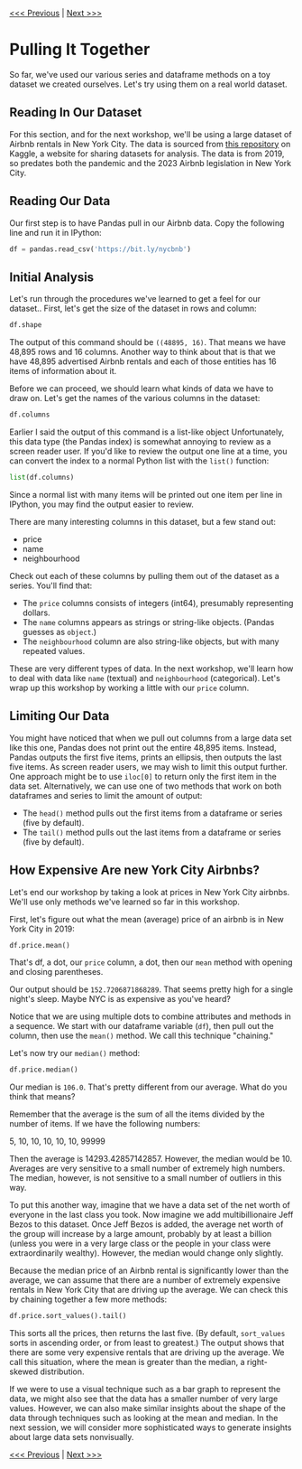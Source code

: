 [<<< Previous](dataframe_fundamentals.md) | [Next >>>](challenges.md)

# Pulling It Together

So far, we've used our various series and dataframe methods on a toy dataset we created ourselves. Let's try using them on a real world dataset.

## Reading In Our Dataset

For this section, and for the next workshop, we'll be using a large dataset of Airbnb rentals in New York City. The data is sourced from [this repository](https://www.kaggle.com/datasets/dgomonov/new-york-city-airbnb-open-data) on Kaggle, a website for sharing datasets for analysis. The data is from 2019, so predates both the pandemic and the 2023 Airbnb legislation in New York City.

## Reading Our Data

Our first step is to have Pandas pull in our Airbnb data. Copy the following line and run it in IPython:

```python
df = pandas.read_csv('https://bit.ly/nycbnb')
```

<!-- If you're having trouble running this command, try these steps. -->

## Initial Analysis

Let's run through the procedures we've learned to get a feel for our dataset.. First, let's get the size of the dataset in rows and column:

```python
df.shape
```

The output of this command should be `((48895, 16)`. That means we have 48,895 rows and 16 columns. Another way to think about that is that we have 48,895 advertised Airbnb rentals and each of those entities has 16 items of information about it.

Before we can proceed, we should learn what kinds of data we have to draw on. Let's get the names of the various columns in the dataset:

```python
df.columns
```
Earlier I said the output of this command is a list-like object Unfortunately, this data type (the Pandas index) is somewhat annoying to review as a screen reader user. If you'd like to review the output one line at a time, you can convert the index to a normal Python list with the `list()` function:

```python
list(df.columns)
```

Since a normal list with many items will be printed out one item per line in IPython, you may find the output easier to review.

There are many interesting columns in this dataset, but a few stand out:

- price
- name
- neighbourhood

Check out each of these columns by pulling them out of the dataset as a series. You'll find that:

- The `price` columns consists of integers (int64), presumably representing dollars.
- The `name` columns appears as strings or string-like objects. (Pandas guesses as `object`.)
- The `neighbourhood` column are also string-like objects, but with many repeated values.

These are very different types of data. In the next workshop, we'll learn how to deal with data like `name` (textual) and `neighbourhood` (categorical). Let's wrap up this workshop by working a little with our `price` column.

## Limiting Our Data

You might have noticed that when we pull out columns from a large data set like this one, Pandas does not print out the entire 48,895 items. Instead, Pandas outputs the first five items, prints an ellipsis, then outputs the last five items. As screen reader users, we may wish to limit this output further. One approach might be to use `iloc[0]` to return only the first item in the data set. Alternatively, we can use one of two methods that work on both dataframes and series to limit the amount of output:

- The `head()` method pulls out the first items from a dataframe or series (five by default).
- The `tail()` method pulls out the last items from a dataframe or series (five by default).

## How Expensive Are new York City Airbnbs?

Let's end our workshop by taking a look at prices in New York City airbnbs. We'll use only methods we've learned so far in this workshop. 

First, let's figure out what the mean (average) price of an airbnb is in New York City in 2019:

```python
df.price.mean()
```

That's df, a dot, our `price` column, a dot, then our `mean` method with opening and closing parentheses.

Our output should be `152.7206871868289`. That seems pretty high for a single night's sleep. Maybe NYC is as expensive as you've heard?

Notice that we are using multiple dots to combine attributes and methods in a sequence. We start with our dataframe variable (`df`), then pull out the column, then use the `mean()` method. We call this technique "chaining."

Let's now try our `median()` method:

```python
df.price.median()
```

Our median is `106.0`. That's pretty different from our average. What do you think that means?

Remember that the average is the sum of all the items divided by the number of items. If we have the following numbers:

5, 10, 10, 10, 10, 10, 99999

Then the average is 14293.42857142857. However, the median would be 10. Averages are very sensitive to a small number of extremely high numbers. The median, however, is not sensitive to a small number of outliers in this way.

To put this another way, imagine that we have a data set of the net worth of everyone in the last class you took. Now imagine we add multibillionaire Jeff Bezos to this dataset. Once Jeff Bezos is added, the average net worth of the group will increase by a large amount, probably by at least a billion (unless you were in a very large class or the people in your class were extraordinarily wealthy). However, the median would change only slightly.

Because the median price of an Airbnb rental is significantly lower than the average, we can assume that there are a number of extremely expensive rentals in New York City that are driving up the average. We can check this by chaining together a few more methods:

```python
df.price.sort_values().tail()
```

This sorts all the prices, then returns the last five. (By default, `sort_values` sorts in ascending order, or from least to greatest.) The output shows that there are some very expensive rentals that are driving up the average. We call this situation, where the mean is greater than the median, a right-skewed distribution.

If we were to use a visual technique such as a bar graph to represent the data, we might also see that the data has a smaller number of very large values. However, we can also make similar insights about the shape of the data through techniques such as looking at the mean and median. In the next session, we will consider more sophisticated ways to generate insights about large data sets nonvisually.

[<<< Previous](dataframe_fundamentals.md) | [Next >>>](challenges.md)
